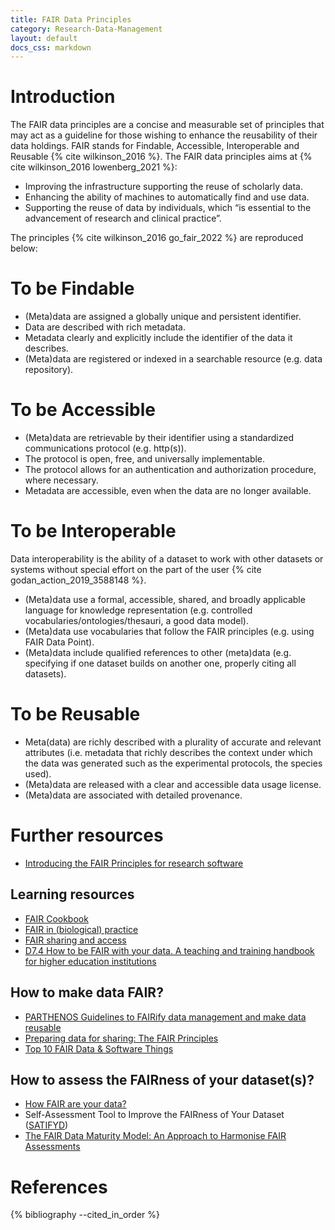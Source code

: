 ```yaml
---
title: FAIR Data Principles
category: Research-Data-Management
layout: default
docs_css: markdown
---
```

# Introduction

The FAIR data principles are a concise and measurable set of principles that may act as a guideline for those wishing to enhance the reusability of their data holdings. FAIR stands for Findable, Accessible, Interoperable and Reusable {% cite wilkinson_2016  %}. The FAIR data principles aims at {% cite wilkinson_2016 lowenberg_2021 %}:

* Improving the infrastructure supporting the reuse of scholarly data.
* Enhancing the ability of machines to automatically find and use data.
* Supporting the reuse of data by individuals, which “is essential to the advancement of research and clinical practice”.

The principles {% cite wilkinson_2016 go_fair_2022 %} are reproduced below:

# To be Findable

* (Meta)data are assigned a globally unique and persistent identifier.
* Data are described with rich metadata.
* Metadata clearly and explicitly include the identifier of the data it describes.
* (Meta)data are registered or indexed in a searchable resource (e.g. data repository).

# To be Accessible

* (Meta)data are retrievable by their identifier using a standardized communications protocol (e.g. http(s)).
* The protocol is open, free, and universally implementable.
* The protocol allows for an authentication and authorization procedure, where necessary.
* Metadata are accessible, even when the data are no longer available.

# To be Interoperable 

Data interoperability is the ability of a dataset to work with other datasets or systems without special effort on the part of the user {% cite godan_action_2019_3588148 %}.

* (Meta)data use a formal, accessible, shared, and broadly applicable language for knowledge representation (e.g. controlled vocabularies/ontologies/thesauri, a good data model).
* (Meta)data use vocabularies that follow the FAIR principles (e.g. using FAIR Data Point).
* (Meta)data include qualified references to other (meta)data (e.g. specifying if one dataset builds on another one, properly citing all datasets).

# To be Reusable

* Meta(data) are richly described with a plurality of accurate and relevant attributes (i.e. metadata that richly describes the context under which the data was generated such as the experimental protocols, the species used).
* (Meta)data are released with a clear and accessible data usage license.
* (Meta)data are associated with detailed provenance.

# Further resources

* [Introducing the FAIR Principles for research software](https://doi.org/10.1038/s41597-022-01710-x)

## Learning resources

* [FAIR Cookbook](https://faircookbook.elixir-europe.org/content/home.html)
* [FAIR in (biological) practice](https://carpentries-incubator.github.io/fair-bio-practice/index.html)
* [FAIR sharing and access](https://mantra.ed.ac.uk/fairsharingandaccess/)
* [D7.4 How to be FAIR with your data. A teaching and training handbook for higher education institutions](https://doi.org/10.5281/zenodo.6425568)

## How to make data FAIR?

* [PARTHENOS Guidelines to FAIRify data management and make data reusable](https://doi.org/10.5281/zenodo.2668479)
* [Preparing data for sharing: The FAIR Principles](https://www.slideshare.net/lshtm/preparing-data-for-sharing-the-fair-principles)
* [Top 10 FAIR Data & Software Things](https://doi.org/10.5281/zenodo.3409968)

## How to assess the FAIRness of your dataset(s)?

* [How FAIR are your data?](https://doi.org/10.5281/zenodo.1065991)
* Self-Assessment Tool to Improve the FAIRness of Your Dataset ([SATIFYD](https://satifyd.dans.knaw.nl/))
* [The FAIR Data Maturity Model: An Approach to Harmonise FAIR Assessments](http://doi.org/10.5334/dsj-2020-041)

# References

{% bibliography --cited_in_order %}
